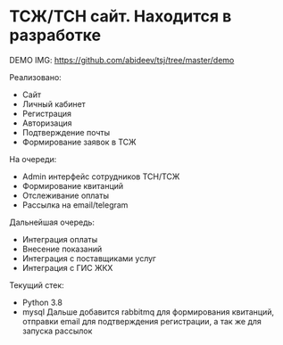 # ТСЖ/ТСН сайт. Находится в разработке

DEMO IMG: https://github.com/abideev/tsj/tree/master/demo

Реализовано:
- Сайт
- Личный кабинет
- Регистрация
- Авторизация
- Подтверждение почты
- Формирование заявок в ТСЖ


На очереди:
- Admin интерфейс сотрудников ТСН/ТСЖ
- Формирование квитанций
- Отслеживание оплаты
- Рассылка на email/telegram

Дальнейшая очередь:
- Интеграция оплаты
- Внесение показаний
- Интеграция с поставщиками услуг
- Интеграция с ГИС ЖКХ


Текущий стек: 
- Python 3.8
- mysql
Дальше добавится rabbitmq для формирования квитанций, отправки email для подтверждения регистрации, а так же для запуска рассылок

